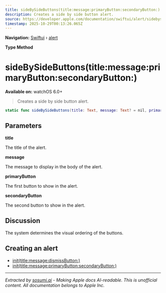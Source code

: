```yaml
---
title: sideBySideButtons(title:message:primaryButton:secondaryButton:)
description: Creates a side by side button alert.
source: https://developer.apple.com/documentation/swiftui/alert/sidebysidebuttons(title:message:primarybutton:secondarybutton:)
timestamp: 2025-10-29T00:13:26.065Z
---
```


**Navigation:** [Swiftui](/documentation/swiftui) › [alert](/documentation/swiftui/alert)

**Type Method**

# sideBySideButtons(title:message:primaryButton:secondaryButton:)

**Available on:** watchOS 6.0+

> Creates a side by side button alert.

```swift
static func sideBySideButtons(title: Text, message: Text? = nil, primaryButton: Alert.Button, secondaryButton: Alert.Button) -> Alert
```

## Parameters

**title**

The title of the alert.



**message**

The message to display in the body of the alert.



**primaryButton**

The first button to show in the alert.



**secondaryButton**

The second button to show in the alert.



## Discussion

The system determines the visual ordering of the buttons.

## Creating an alert

- [init(title:message:dismissButton:)](/documentation/swiftui/alert/init(title:message:dismissbutton:))
- [init(title:message:primaryButton:secondaryButton:)](/documentation/swiftui/alert/init(title:message:primarybutton:secondarybutton:))

---

*Extracted by [sosumi.ai](https://sosumi.ai) - Making Apple docs AI-readable.*
*This is unofficial content. All documentation belongs to Apple Inc.*
